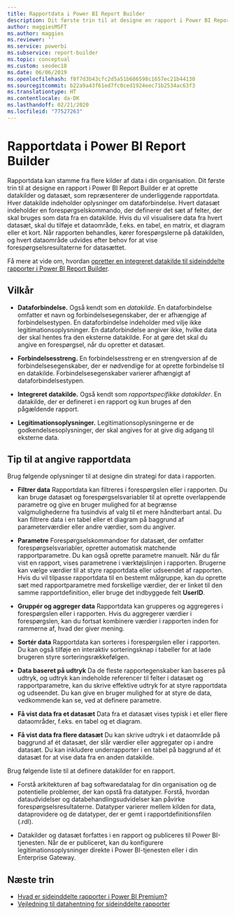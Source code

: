 ```yaml
---
title: Rapportdata i Power BI Report Builder
description: Dit første trin til at designe en rapport i Power BI Report Builder er at oprette datakilder og datasæt, der repræsenterer de underliggende rapportdata.
author: maggiesMSFT
ms.author: maggies
ms.reviewer: ''
ms.service: powerbi
ms.subservice: report-builder
ms.topic: conceptual
ms.custom: seodec18
ms.date: 06/06/2019
ms.openlocfilehash: f8f7d3b43cfc2d5a51b686598c1657ec21b44130
ms.sourcegitcommit: b22a9a43f61ed7fc0ced1924eec71b2534ac63f3
ms.translationtype: HT
ms.contentlocale: da-DK
ms.lasthandoff: 02/21/2020
ms.locfileid: "77527263"
---
```

# <a name="report-data-in-power-bi-report-builder"></a>Rapportdata i Power BI Report Builder

Rapportdata kan stamme fra flere kilder af data i din organisation. Dit første trin til at designe en rapport i Power BI Report Builder er at oprette datakilder og datasæt, som repræsenterer de underliggende rapportdata. Hver datakilde indeholder oplysninger om dataforbindelse. Hvert datasæt indeholder en forespørgselskommando, der definerer det sæt af felter, der skal bruges som data fra en datakilde. Hvis du vil visualisere data fra hvert datasæt, skal du tilføje et dataområde, f.eks. en tabel, en matrix, et diagram eller et kort. Når rapporten behandles, kører forespørgslerne på datakilden, og hvert dataområde udvides efter behov for at vise forespørgselsresultaterne for datasættet.  

Få mere at vide om, hvordan [opretter en integreret datakilde til sideinddelte rapporter i Power BI Report Builder](paginated-reports-embedded-data-source.md).


##  <a name="BkMk_ReportDataTerms"></a> Vilkår  
  
- **Dataforbindelse.** Også kendt som en *datakilde*. En dataforbindelse omfatter et navn og forbindelsesegenskaber, der er afhængige af forbindelsestypen. En dataforbindelse indeholder med vilje ikke legitimationsoplysninger. En dataforbindelse angiver ikke, hvilke data der skal hentes fra den eksterne datakilde. For at gøre det skal du angive en forespørgsel, når du opretter et datasæt.  
  
- **Forbindelsesstreng.** En forbindelsesstreng er en strengversion af de forbindelsesegenskaber, der er nødvendige for at oprette forbindelse til en datakilde. Forbindelsesegenskaber varierer afhængigt af dataforbindelsestypen.  
  
- **Integreret datakilde.** Også kendt som *rapportspecifikke datakilder*. En datakilde, der er defineret i en rapport og kun bruges af den pågældende rapport.  
  
- **Legitimationsoplysninger.** Legitimationsoplysningerne er de godkendelsesoplysninger, der skal angives for at give dig adgang til eksterne data.  
  
##  <a name="BkMk_ReportDataTips"></a> Tip til at angive rapportdata

 Brug følgende oplysninger til at designe din strategi for data i rapporten.  
  
- **Filtrer data** Rapportdata kan filtreres i forespørgslen eller i rapporten. Du kan bruge datasæt og forespørgselsvariabler til at oprette overlappende parametre og give en bruger mulighed for at begrænse valgmulighederne fra tusindvis af valg til et mere håndterbart antal. Du kan filtrere data i en tabel eller et diagram på baggrund af parameterværdier eller andre værdier, som du angiver.  
  
- **Parametre** Forespørgselskommandoer for datasæt, der omfatter forespørgselsvariabler, opretter automatisk matchende rapportparametre. Du kan også oprette parametre manuelt. Når du får vist en rapport, vises parametrene i værktøjslinjen i rapporten. Brugerne kan vælge værdier til at styre rapportdata eller udseendet af rapporten. Hvis du vil tilpasse rapportdata til en bestemt målgruppe, kan du oprette sæt med rapportparametre med forskellige værdier, der er linket til den samme rapportdefinition, eller bruge det indbyggede felt **UserID**. 
  
- **Gruppér og aggreger data** Rapportdata kan grupperes og aggregeres i forespørgslen eller i rapporten. Hvis du aggregerer værdier i forespørgslen, kan du fortsat kombinere værdier i rapporten inden for rammerne af, hvad der giver mening.  
  
- **Sortér data** Rapportdata kan sorteres i forespørgslen eller i rapporten. Du kan også tilføje en interaktiv sorteringsknap i tabeller for at lade brugeren styre sorteringsrækkefølgen.  
  
- **Data baseret på udtryk** Da de fleste rapportegenskaber kan baseres på udtryk, og udtryk kan indeholde referencer til felter i datasæt og rapportparametre, kan du skrive effektive udtryk for at styre rapportdata og udseendet. Du kan give en bruger mulighed for at styre de data, vedkommende kan se, ved at definere parametre.  
  
- **Få vist data fra et datasæt** Data fra et datasæt vises typisk i et eller flere dataområder, f.eks. en tabel og et diagram.  
  
- **Få vist data fra flere datasæt** Du kan skrive udtryk i et dataområde på baggrund af ét datasæt, der slår værdier eller aggregater op i andre datasæt. Du kan inkludere underrapporter i en tabel på baggrund af ét datasæt for at vise data fra en anden datakilde.  
  
 Brug følgende liste til at definere datakilder for en rapport.  
  
- Forstå arkitekturen af bag softwaredatalag for din organisation og de potentielle problemer, der kan opstå fra datatyper. Forstå, hvordan dataudvidelser og databehandlingsudvidelser kan påvirke forespørgselsresultaterne. Datatyper varierer mellem kilden for data, dataprovidere og de datatyper, der er gemt i rapportdefinitionsfilen (.rdl).  
  
- Datakilder og datasæt forfattes i en rapport og publiceres til Power BI-tjenesten. Når de er publiceret, kan du konfigurere legitimationsoplysninger direkte i Power BI-tjenesten eller i din Enterprise Gateway. 

## <a name="next-steps"></a>Næste trin

- [Hvad er sideinddelte rapporter i Power BI Premium?](paginated-reports-report-builder-power-bi.md)  
- [Vejledning til datahentning for sideinddelte rapporter](guidance/report-paginated-data-retrieval.md)
